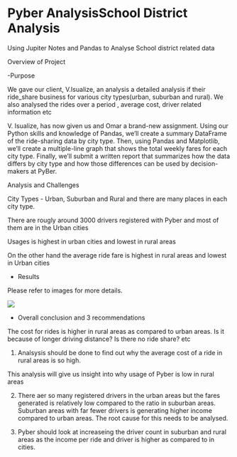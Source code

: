 # Pyber AnalysisSchool District Analysis
Using Jupiter Notes and Pandas to Analyse School district related data

Overview of Project

-Purpose

We gave our client, V.Isualize, an analysis a detailed analysis if their ride_share business for various city types(urban, suburban and rural).
We also analysed the rides over a period , average cost, driver related information etc
 

V. Isualize, has now given us and Omar a brand-new assignment. Using our Python skills and knowledge of Pandas, we’ll create
a summary DataFrame of the ride-sharing data by city type. Then, using Pandas and Matplotlib, we’ll create a multiple-line
 graph that shows the total weekly fares for each city type. Finally, we’ll submit a written report that summarizes how the
data differs by city type and how those differences can be used by decision-makers at PyBer.




 Analysis and Challenges

City Types - Urban, Suburban and Rural and there are many places in each city type.

There are rougly around 3000 drivers registered with Pyber and most of them are in the Urban cities

Usages is highest in urban cities and lowest in rural areas

On the other hand the average ride fare is highest in rural areas and lowest in Urban cities

- Results 

Please refer to images for more details.
 
![](Resources/pyberanalysis.png)


- Overall conclusion and 3 recommendations

The cost for rides is higher in rural areas as compared to urban areas. Is it because of longer driving distance? Is there no ride share? etc

1) Analsysis should be done to find out why the average cost of a ride in rural areas is so high.

This analysis will give us insight into why usage of Pyber is low in rural areas

2) There aer so many registered drivers in the urban areas but the fares generated is relatively low compared to the ratio in suburban areas.
Suburban areas with far fewer drivers is generating higher income compared to urban areas. The root cause for this needs to be analysed. 

3) Pyber should look at increaseing the driver count in suburban and rural areas as the income per ride and driver is higher as compared to in cities.





  

  







